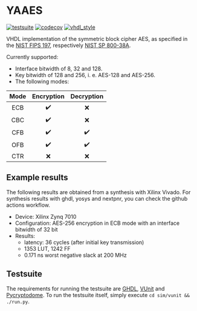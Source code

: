 # YAAES

[![testsuite](https://github.com/marph91/yaaes/workflows/testsuite/badge.svg)](https://github.com/marph91/yaaes/actions?query=workflow%3Atestsuite)
[![codecov](https://codecov.io/gh/marph91/yaaes/branch/master/graph/badge.svg)](https://codecov.io/gh/marph91/yaaes)
[![vhdl_style](https://github.com/marph91/yaaes/workflows/vhdl_style/badge.svg)](https://github.com/marph91/yaaes/actions?query=workflow%3Avhdl_style)

VHDL implementation of the symmetric block cipher AES, as specified in the [NIST FIPS 197](https://nvlpubs.nist.gov/nistpubs/FIPS/NIST.FIPS.197.pdf), respectively [NIST SP 800-38A](https://nvlpubs.nist.gov/nistpubs/Legacy/SP/nistspecialpublication800-38a.pdf).

Currently supported:

- Interface bitwidth of 8, 32 and 128.
- Key bitwidth of 128 and 256, i. e. AES-128 and AES-256.
- The following modes:

| Mode | Encryption | Decryption |
| :---: | :---: | :---: |
| ECB | :heavy_check_mark: | :x: |
| CBC | :heavy_check_mark: | :x: |
| CFB | :heavy_check_mark: | :heavy_check_mark: |
| OFB | :heavy_check_mark: | :heavy_check_mark: |
| CTR | :x: | :x: |

## Example results

The following results are obtained from a synthesis with Xilinx Vivado. For synthesis results with ghdl, yosys and nextpnr, you can check the github actions workflow.

- Device: Xilinx Zynq 7010
- Configuration: AES-256 encryption in ECB mode with an interface bitwidth of 32 bit
- Results:
  - latency: 36 cycles (after initial key transmission)
  - 1353 LUT, 1242 FF
  - 0.171 ns worst negative slack at 200 MHz

## Testsuite

The requirements for running the testsuite are [GHDL](https://github.com/tgingold/ghdl), [VUnit](https://github.com/vunit/vunit) and [Pycryptodome](https://github.com/Legrandin/pycryptodome). To run the testsuite itself, simply execute `cd sim/vunit && ./run.py`.
